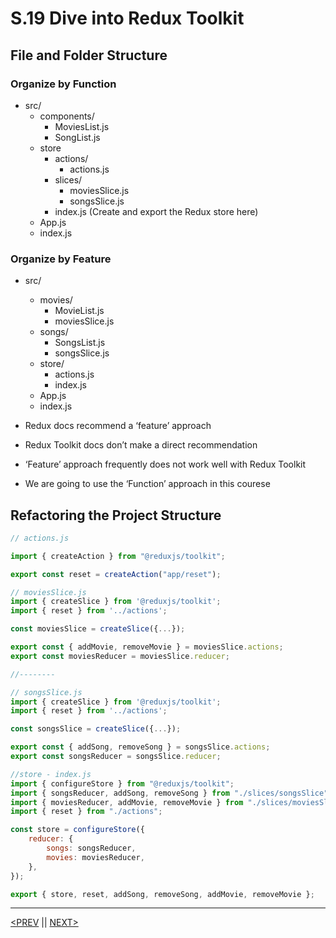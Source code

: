 # S.19 Dive into Redux Toolkit

## File and Folder Structure

### Organize by Function

-   src/
    -   components/
        -   MoviesList.js
        -   SongList.js
    -   store
        -   actions/
            -   actions.js
        -   slices/
            -   moviesSlice.js
            -   songsSlice.js
        -   index.js (Create and export the Redux store here)
    -   App.js
    -   index.js

### Organize by Feature

-   src/

    -   movies/
        -   MovieList.js
        -   moviesSlice.js
    -   songs/
        -   SongsList.js
        -   songsSlice.js
    -   store/
        -   actions.js
        -   index.js
    -   App.js
    -   index.js

-   Redux docs recommend a ‘feature’ approach
-   Redux Toolkit docs don’t make a direct recommendation
-   ‘Feature’ approach frequently does not work well with Redux Toolkit
-   We are going to use the ‘Function’ approach in this courese

## Refactoring the Project Structure

```jsx
// actions.js

import { createAction } from "@reduxjs/toolkit";

export const reset = createAction("app/reset");
```

```jsx
// moviesSlice.js
import { createSlice } from '@reduxjs/toolkit';
import { reset } from '../actions';

const moviesSlice = createSlice({...});

export const { addMovie, removeMovie } = moviesSlice.actions;
export const moviesReducer = moviesSlice.reducer;

//--------

// songsSlice.js
import { createSlice } from '@reduxjs/toolkit';
import { reset } from '../actions';

const songsSlice = createSlice({...});

export const { addSong, removeSong } = songsSlice.actions;
export const songsReducer = songsSlice.reducer;
```

```jsx
//store - index.js
import { configureStore } from "@reduxjs/toolkit";
import { songsReducer, addSong, removeSong } from "./slices/songsSlice";
import { moviesReducer, addMovie, removeMovie } from "./slices/moviesSlice";
import { reset } from "./actions";

const store = configureStore({
	reducer: {
		songs: songsReducer,
		movies: moviesReducer,
	},
});

export { store, reset, addSong, removeSong, addMovie, removeMovie };
```

---

[<PREV](./230312.md) || [NEXT>](./230313.md)
